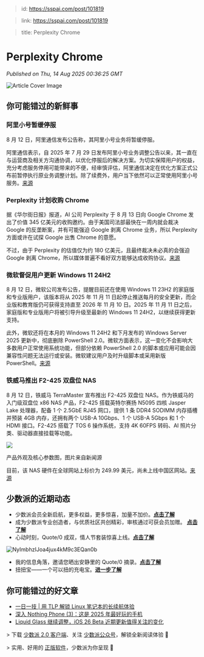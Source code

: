 > id: https://sspai.com/post/101819

> link: https://sspai.com/post/101819

> title: Perplexity Chrome

# Perplexity Chrome
_Published on Thu, 14 Aug 2025 00:36:25 GMT_

![Article Cover Image](https://cdnfile.sspai.com/14/08/2025/article/6faf42f8-d82e-62ed-0424-61087a47761a.jpeg)  

你可能错过的新鲜事
---------

### 阿里小号暂缓停服

8 月 12 日，阿里通信发布公告称，其阿里小号业务将暂缓停服。

阿里通信表示，自 2025 年 7 月 29 日发布阿里小号业务调整公告以来，其一直在与运营商及相关方沟通协调，以优化停服后的解决方案。为切实保障用户的权益，充分考虑服务停用可能带来的不便，经审慎评估，阿里通信决定在优化方案正式公布前暂停执行原业务调整计划。除了续费外，用户当下依然可以正常使用阿里小号服务。[来源](https://m.ithome.com/html/874909.htm)

### Perplexity 计划收购 Chrome

据《华尔街日报》报道，AI 公司 Perplexity 于 8 月 13 日向 Google Chrome 发出了价值 345 亿美元的收购邀约。由于美国司法部最快在一周内就会裁决 Google 的反垄断案，并有可能强迫 Google 剥离 Chrome 业务，所以 Perplexity 方面或许在试探 Google 出售 Chrome 的意愿。

不过，由于 Perplexity 的估值仅为约 180 亿美元，且最终裁决未必真的会强迫 Google 剥离 Chrome，所以媒体普遍不看好双方能够达成收购协议。[来源](https://www.investopedia.com/ai-startup-perplexity-reportedly-offers-usd34-5-billion-for-google-s-chrome-browser-11789674)

### 微软督促用户更新 Windows 11 24H2

8 月 12 日，微软公司发布公告，提醒目前还在使用 Windows 11 23H2 的家庭版和专业版用户，该版本将从 2025 年 11 月 11 日起停止推送每月的安全更新，而企业版和教育版仍可获得支持直至 2026 年 11 月 10 日。2025 年 11 月 11 日之后，家庭版和专业版用户将被引导升级至最新的 Windows 11 24H2，以继续获得更新支持。

此外，微软还将在本月的 Windows 11 24H2 和下月发布的 Windows Server 2025 更新中，彻底删除 PowerShell 2.0。微软方面表示，这一变化不会影响大多数用户正常使用系统功能，但部分依赖 PowerShell 2.0 的脚本或应用可能会因兼容性问题无法运行或安装。微软建议用户及时升级脚本或采用新版 PowerShell。[来源](https://www.ithome.com/0/874/966.htm)

### 铁威马推出 F2-425 双盘位 NAS

8 月 12 日，铁威马 TerraMaster 宣布推出 F2-425 双盘位 NAS。作为铁威马的入门级双盘位 x86 NAS 产品，F2-425 搭载英特尔赛扬 N5095 四核 Jasper Lake 处理器，配备 1 个 2.5GbE RJ45 网口，提供 1 条 DDR4 SODIMM 内存插槽并预装 4GB 内存，还拥有两个 USB-A 10Gbps、1 个 USB-A 5Gbps 和 1 个 HDMI 接口。F2-425 搭载了 TOS 6 操作系统，支持 4K 60FPS 转码、AI 照片分类、驱动器直接挂载等功能。

![](https://cdnfile.sspai.com/2025/08/14/article/071d2ded058b4147b2a708c317d31f2e.png?imageView2/2/w/1120/q/90/interlace/1/ignore-error/1/format/webp)

产品外观及核心参数图，图片来自新闻源

目前，该 NAS 硬件在全球网站上标价为 249.99 美元，尚未上线中国区网站。[来源](https://www.ithome.com/0/874/977.htm)

少数派的近期动态
--------

-   少数派会员全新启航，更多权益，更多惊喜，加量不加价。[**点击了解**](https://sspai.com/post/101440)
-   成为少数派专业创造者，与优质社区共创精彩，审核通过可获会员加赠。 [**点击了解**](https://sspai.com/page/verified/)
-   心动时刻，Quote/0 成双，情人节套装惊喜上线。[**点击了解**](https://sspai.com/create/quote0)

![NyImbhzIJoa4jux4kM9c3EQan0b](https://cdnfile.sspai.com/editor/u_/d2dme75b34t843n1sl5g.png?imageView2/2/w/1120/q/90/interlace/1/ignore-error/1/format/webp)

-   我的信息角落，邀请您晒出安静里的 Quote/0 摘录。[**点击了解**](https://sspai.com/post/101517)
-   扭扭宝——一个可以扭的充电宝。[**进一步了解**](https://sspai.com/create/blacktime)

你可能错过的好文章
---------

-   [一日一技 | 用 TLP 解锁 Linux 笔记本的长续航体验](https://sspai.com/post/101744)
-   [深入 Nothing Phone (3)：这是 2025 年最好玩的手机](https://sspai.com/post/101761)
-   [Liquid Glass 继续调整，iOS 26 Beta 近期更新值得关注的变化](https://sspai.com/post/101792)

\> 下载 [少数派 2.0 客户端](https://sspai.com/page/client)、关注 [少数派公众号](https://sspai.com/s/J71e)，解锁全新阅读体验 📰

\> 实用、好用的 [正版软件](https://sspai.com/mall)，少数派为你呈现 🚀
